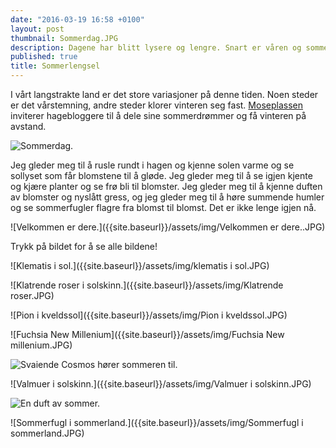 ```yaml
---
date: "2016-03-19 16:58 +0100"
layout: post
thumbnail: Sommerdag.JPG
description: Dagene har blitt lysere og lengre. Snart er våren og sommeren her.
published: true
title: Sommerlengsel
---
```




I vårt langstrakte land er det store variasjoner på denne tiden. Noen steder er det vårstemning, andre steder klorer vinteren seg fast. [Moseplassen](http://www.moseplassen.no/)
inviterer hagebloggere til å dele sine sommerdrømmer og få vinteren på avstand.

![Sommerdag.]({{site.baseurl}}/assets/img/Sommerdag.JPG)

<!--more-->

Jeg gleder meg til å rusle rundt i hagen og kjenne solen varme og se sollyset som får blomstene til å gløde. Jeg gleder meg til å se igjen kjente og kjære planter og se frø bli til blomster. Jeg gleder meg til å kjenne duften av blomster og nyslått gress, og jeg gleder meg til å høre summende humler og se sommerfugler flagre fra blomst til blomst. Det er ikke lenge igjen nå.

![Velkommen er dere.]({{site.baseurl}}/assets/img/Velkommen er dere..JPG)

Trykk på bildet for å se alle bildene!

![Klematis i sol.]({{site.baseurl}}/assets/img/klematis i sol.JPG)

![Klatrende roser i solskinn.]({{site.baseurl}}/assets/img/Klatrende roser.JPG)

![Pion i kveldssol]({{site.baseurl}}/assets/img/Pion i kveldssol.JPG)

![Fuchsia New Millenium]({{site.baseurl}}/assets/img/Fuchsia New millenium.JPG)

![Svaiende Cosmos hører sommeren til.]({{site.baseurl}}/assets/img/Cosmos.JPG)

![Valmuer i solskinn.]({{site.baseurl}}/assets/img/Valmuer i solskinn.JPG)

![En duft av sommer.]({{site.baseurl}}/assets/img/Roseduft.JPG)

![Sommerfugl i sommerland.]({{site.baseurl}}/assets/img/Sommerfugl i sommerland.JPG)
